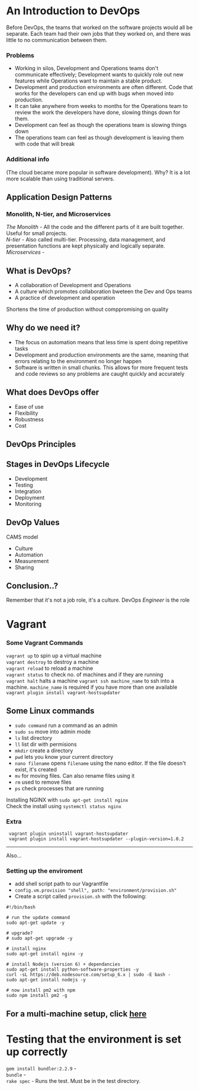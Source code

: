 # An Introduction to DevOps
Before DevOps, the teams that worked on the software projects would all be separate. Each team had their own jobs that they worked on, and there was little to no communication between them.  

### Problems

- Working in silos, Development and Operations teams don't communicate effectively; Development wants to quickly role out new features while Operations want to maintain a stable product.
- Development and production environments are often different. Code that works for the developers can end up with bugs when moved into production.
- It can take anywhere from weeks to months for the Operations team to review the work the developers have done, slowing things down for them.
- Development can feel as though the operations team is slowing things down
- The operations team can feel as though development is leaving them with code that will break

### Additional info
(The cloud became more popular in software development). Why? It is a lot more scalable than using traditional servers. 

## Application Design Patterns
### Monolith, N-tier, and Microservices
*The Monolith* - All the code and the different parts of it are built together. Useful for small projects.  
*N-tier* - Also called multi-tier. Processing, data management, and presentation functions are kept physically and logically separate.  
*Microservices* -  

## What is DevOps?
- A collaboration of Development and Operations
- A culture which promotes collaboration bweteen the Dev and Ops teams
- A practice of development and operation 

Shortens the time of production without comppromising on quality

## Why do we need it?
- The focus on automation means that less time is spent doing repetitive tasks
- Development and production environments are the same, meaning that errors relating to the environment no longer happen
- Software is written in small chunks. This allows for more frequent tests and code reviews so any problems are caught quickly and accurately

## What does DevOps offer
- Ease of use
- Flexibility
- Robustness
- Cost

## DevOps Principles

## Stages in DevOps Lifecycle
- Development
- Testing
- Integration
- Deployment
- Monitoring

## DevOp Values
 CAMS model
 - Culture
 - Automation
 - Measurement
 - Sharing 

 ## Conclusion..?
 Remember that it's not a job role, it's a culture. DevOps *Engineer* is the role

 # Vagrant
 ### Some Vagrant Commands
 `vagrant up` to spin up a virtual machine  
 `vagrant destroy` to destroy a machine  
 `vagrant reload` to reload a machine  
 `vagrant status` to check no. of machines and if they are running  
 `vagrant halt` halts a machine
 `vagrant ssh machine_name` to ssh into a machine. `machine_name` is required if you have more than one available
 `vagrant plugin install vagrant-hostsupdater`

 ## Some Linux commands
 - `sudo command` run a command as an admin
 - `sudo su` move into admin mode
 - `ls` list directory
 - `ll` list dir with permisions
 - `mkdir` create a directory
 - `pwd` lets you know your current directory
 - `nano filename` opens `filename` using the nano editor. If the file doesn't exist, it's created
 - `mv` for moving files. Can also rename files using it
 - `rm` used to remove files
 - `ps` check processes that are running

 Installing NGINX with `sudo apt-get install nginx`  
 Check the install using `systemctl status nginx`

 ### Extra
```
 vagrant plugin uninstall vagrant-hostsupdater
 vagrant plugin install vagrant-hostsupdater --plugin-version=1.0.2
```
---
Also...

### Setting up the enviroment
- add shell script path to our Vagrantfile
- `config.vm.provision "shell", path: "environment/provision.sh"`
- Create a script called `provision.sh` with the following:

```
#!/bin/bash

# run the update command
sudo apt-get update -y

# upgrade?
# sudo apt-get upgrade -y

# install nginx
sudo apt-get install nginx -y

# install Nodejs (version 6) + dependancies
sudo apt-get install python-software-properties -y
curl -sL https://deb.nodesource.com/setup_6.x | sudo -E bash -
sudo apt-get install nodejs -y

# now install pm2 with npm
sudo npm install pm2 -g
```

## For a multi-machine setup, click [here](multi_setup.md)

# Testing that the environment is set up correctly

`gem install bundler:2.2.9` -  
`bundle` -  
`rake spec` - Runs the test. Must be in the test directory.